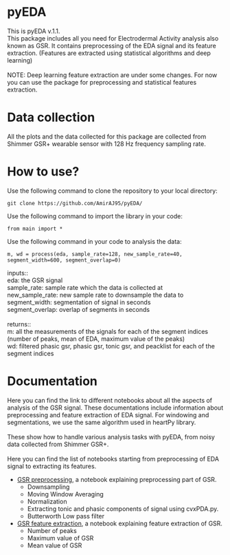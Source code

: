 # pyEDA
This is pyEDA v.1.1.
<br />This package includes all you need for Electrodermal Activity analysis also known as GSR. It contains preprocessing of the EDA signal and its feature extraction. (Features are extracted using statistical algorithms and deep learning)
<br />
<br />
NOTE: Deep learning feature extraction are under some changes. For now you can use the package for preprocessing and statistical features extraction.

# Data collection
All the plots and the data collected for this package are collected from Shimmer GSR+ wearable sensor with 128 Hz frequency sampling rate. 

# How to use?
Use the following command to clone the repository to your local directory:
```
git clone https://github.com/AmirAJ95/pyEDA/
```
Use the following command to import the library in your code:
```
from main import *
```
Use the following command in your code to analysis the data:
```
m, wd = process(eda, sample_rate=128, new_sample_rate=40, segment_width=600, segment_overlap=0)
```
inputs::
<br />
eda: the GSR signal
<br />
sample_rate: sample rate which the data is collected at
<br />
new_sample_rate: new sample rate to downsample the data to
<br />
segment_width: segmentation of signal in seconds
<br />
segment_overlap: overlap of segments in seconds
<br />
<br />
returns::
<br />
m: all the measurements of the signals for each of the segment indices (number of peaks, mean of EDA, maximum value of the peaks)
<br />
wd: filtered phasic gsr, phasic gsr, tonic gsr, and peacklist for each of the segment indices

# Documentation
Here you can find the link to different notebooks about all the aspects of analysis of the GSR signal. These documentations include information about preprocessing and feature extraction of EDA signal. For windowing and segmentations, we use the same algorithm used in heartPy library.
<br />
<br />
These show how to handle various analysis tasks with pyEDA, from noisy data collected from Shimmer GSR+.
<br />
<br />
Here you can find the list of notebooks starting from preprocessing of EDA signal to extracting its features.
* [GSR preprocessing](documentations/GSRPreprocessing/GSR_Preprocessing.ipynb), a notebook explaining preprocessing part of GSR.
  * Downsampling
  * Moving Window Averaging
  * Normalization
  * Extracting tonic and phasic components of signal using cvxPDA.py.
  * Butterworth Low pass filter
* [GSR feature extraction](documentations/GSRFeatureExtraction/GSR_Feature_Extraction.ipynb), a notebook explaining feature extraction of GSR.
  * Number of peaks
  * Maximum value of GSR
  * Mean value of GSR
